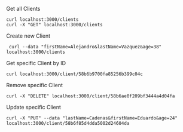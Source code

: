 Get all Clients

```
curl localhost:3000/clients
curl -X "GET" localhost:3000/clients
```


Create new Client

```
 curl --data "firstName=Alejandro&lastName=Vazquez&age=38" localhost:3000/clients
```

Get specific Client by ID

```
curl localhost:3000/client/58b6b9700fa85256b399c04c
```

Remove specific Client

```
curl -X "DELETE" localhost:3000/client/58b6ae0f209bf3444a4d04fa
```

Update specific Client

```
curl -X "PUT" --data "lastName=Cadenas&firstName=Eduardo&age=24"  localhost:3000/client/58b6f85d4dda5002d24604da
```